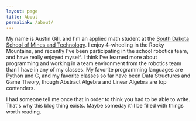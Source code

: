 ```yaml
---
layout: page
title: About
permalink: /about/
---
```


My name is Austin Gill, and I'm an applied math student at the [South Dakota School of Mines and Technology](https://www.sdsmt.edu/). I enjoy 4-wheeling in the Rocky Mountains, and recently I've been participating in the school robotics team, and have really enjoyed myself. I think I've learned more about programming and working in a team environment from the robotics team than I have in any of my classes. My favorite programming languages are Python and C, and my favorite classes so far have been Data Structures and Game Theory, though Abstract Algebra and Linear Algebra are top contenders.

I had someone tell me once that in order to think you had to be able to write. That's why this blog thing exists. Maybe someday it'll be filled with things worth reading.
